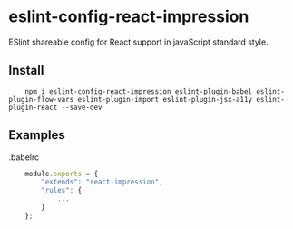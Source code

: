 # eslint-config-react-impression

ESlint shareable config for React support in javaScript standard style.

## Install

```
    npm i eslint-config-react-impression eslint-plugin-babel eslint-plugin-flow-vars eslint-plugin-import eslint-plugin-jsx-a11y eslint-plugin-react --save-dev
```

## Examples

.babelrc
```javascript
    module.exports = {
        "extends": "react-impression",
        "rules": {
            ...
        }
    };
```